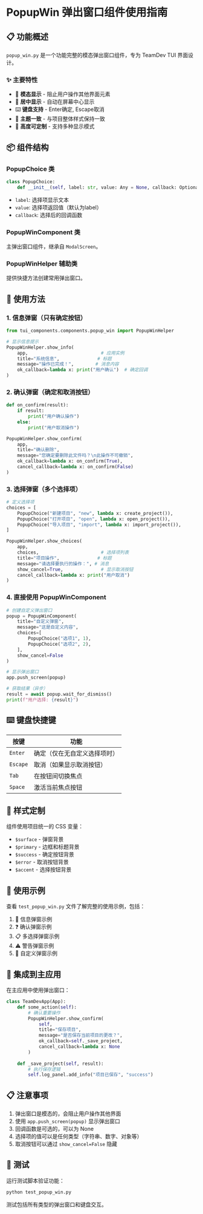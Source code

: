 # PopupWin 弹出窗口组件使用指南

## 📋 功能概述

`popup_win.py` 是一个功能完整的模态弹出窗口组件，专为 TeamDev TUI 界面设计。

### ✨ 主要特性

- 🎯 **模态显示** - 阻止用户操作其他界面元素
- 📍 **居中显示** - 自动在屏幕中心显示
- ⌨️ **键盘支持** - Enter确定, Escape取消
- 🎨 **主题一致** - 与项目整体样式保持一致
- 🔧 **高度可定制** - 支持多种显示模式

## 📦 组件结构

### PopupChoice 类
```python
class PopupChoice:
    def __init__(self, label: str, value: Any = None, callback: Optional[Callable] = None)
```
- `label`: 选择项显示文本
- `value`: 选择项返回值（默认为label）
- `callback`: 选择后的回调函数

### PopupWinComponent 类
主弹出窗口组件，继承自 `ModalScreen`。

### PopupWinHelper 辅助类
提供快捷方法创建常用弹出窗口。

## 🚀 使用方法

### 1. 信息弹窗（只有确定按钮）

```python
from tui_components.components.popup_win import PopupWinHelper

# 显示信息提示
PopupWinHelper.show_info(
    app,                           # 应用实例
    title="系统信息",              # 标题
    message="操作已完成！",        # 消息内容
    ok_callback=lambda x: print("用户确认")  # 确定回调
)
```

### 2. 确认弹窗（确定和取消按钮）

```python
def on_confirm(result):
    if result:
        print("用户确认操作")
    else:
        print("用户取消操作")

PopupWinHelper.show_confirm(
    app,
    title="确认删除",
    message="您确定要删除此文件吗？\n此操作不可撤销",
    ok_callback=lambda x: on_confirm(True),
    cancel_callback=lambda x: on_confirm(False)
)
```

### 3. 选择弹窗（多个选择项）

```python
# 定义选择项
choices = [
    PopupChoice("新建项目", "new", lambda x: create_project()),
    PopupChoice("打开项目", "open", lambda x: open_project()),
    PopupChoice("导入项目", "import", lambda x: import_project()),
]

PopupWinHelper.show_choices(
    app,
    choices,                       # 选择项列表
    title="项目操作",              # 标题
    message="请选择要执行的操作：", # 消息
    show_cancel=True,              # 显示取消按钮
    cancel_callback=lambda x: print("用户取消")
)
```

### 4. 直接使用 PopupWinComponent

```python
# 创建自定义弹出窗口
popup = PopupWinComponent(
    title="自定义弹窗",
    message="这是自定义内容",
    choices=[
        PopupChoice("选项1", 1),
        PopupChoice("选项2", 2),
    ],
    show_cancel=False
)

# 显示弹出窗口
app.push_screen(popup)

# 获取结果（异步）
result = await popup.wait_for_dismiss()
print(f"用户选择: {result}")
```

## ⌨️ 键盘快捷键

| 按键 | 功能 |
|------|------|
| `Enter` | 确定（仅在无自定义选择项时） |
| `Escape` | 取消（如果显示取消按钮） |
| `Tab` | 在按钮间切换焦点 |
| `Space` | 激活当前焦点按钮 |

## 🎨 样式定制

组件使用项目统一的 CSS 变量：

- `$surface` - 弹窗背景
- `$primary` - 边框和标题背景
- `$success` - 确定按钮背景
- `$error` - 取消按钮背景
- `$accent` - 选择按钮背景

## 📝 使用示例

查看 `test_popup_win.py` 文件了解完整的使用示例，包括：

1. 📄 信息弹窗示例
2. ❓ 确认弹窗示例
3. 📋 多选择弹窗示例
4. ⚠️ 警告弹窗示例
5. 🔧 自定义弹窗示例

## 🔧 集成到主应用

在主应用中使用弹出窗口：

```python
class TeamDevApp(App):
    def some_action(self):
        # 确认重要操作
        PopupWinHelper.show_confirm(
            self,
            title="保存项目",
            message="是否保存当前项目的更改？",
            ok_callback=self._save_project,
            cancel_callback=lambda x: None
        )
    
    def _save_project(self, result):
        # 执行保存逻辑
        self.log_panel.add_info("项目已保存", "success")
```

## 📋 注意事项

1. 弹出窗口是模态的，会阻止用户操作其他界面
2. 使用 `app.push_screen(popup)` 显示弹出窗口
3. 回调函数是可选的，可以为 None
4. 选择项的值可以是任何类型（字符串、数字、对象等）
5. 取消按钮可以通过 `show_cancel=False` 隐藏

## 🧪 测试

运行测试脚本验证功能：

```bash
python test_popup_win.py
```

测试包括所有类型的弹出窗口和键盘交互。